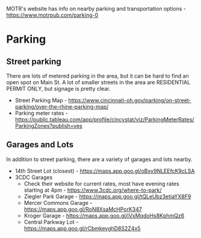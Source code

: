 MOTR's website has info on nearby parking and transportation options - https://www.motrpub.com/parking-0

# Parking

## Street parking

There are lots of metered parking in the area, but it can be hard to find an open spot on Main St. A lot of smaller streets in the area are RESIDENTIAL PERMIT ONLY, but signage is pretty clear.

- Street Parking Map - https://www.cincinnati-oh.gov/parking/on-street-parking/over-the-rhine-parking-map/
- Parking meter rates - https://public.tableau.com/app/profile/cincystat/viz/ParkingMeterRates/ParkingZones?publish=yes

## Garages and Lots

In addition to street parking, there are a variety of garages and lots nearby.

- 14th Street Lot (closest) - https://maps.app.goo.gl/oBxv9NLEEfcK9cLSA
- 3CDC Garages
  - Check their website for current rates, most have evening rates starting at 4pm - https://www.3cdc.org/where-to-park/
  - Ziegler Park Garage - https://maps.app.goo.gl/tQLeUbz3etjaYX8F9
  - Mercer Commons Garage - https://maps.app.goo.gl/RoN8XsaMcHPorK347
  - Kroger Garage - https://maps.app.goo.gl/iVxMqdoHs8KphmQz6
  - Central Parkway Lot - https://maps.app.goo.gl/rCbmkevghD8S2Z4x5

